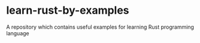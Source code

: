 # learn-rust-by-examples
A repository which contains useful examples for learning Rust programming language
